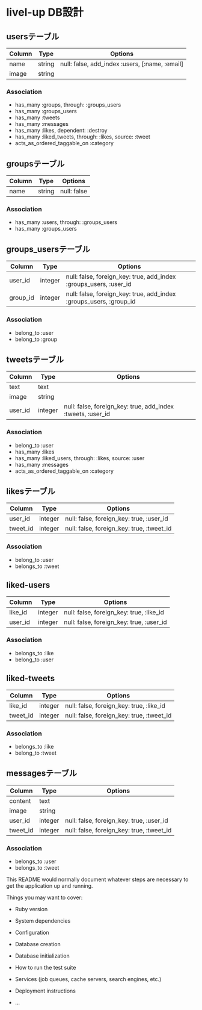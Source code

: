 # livel-up DB設計
## usersテーブル
|Column|Type|Options|
|------|----|-------|
|name|string|null: false, add_index :users, [:name, :email]|
|image|string||
### Association
- has_many :groups, through: :groups_users
- has_many :groups_users
- has_many :tweets
- has_many :messages
- has_many :likes, dependent: :destroy
- has_many :liked_tweets, through: :likes, source: :tweet
- acts_as_ordered_taggable_on :category
##  groupsテーブル
|Column|Type|Options|
|------|----|-------|
|name|string|null: false|
### Association
- has_many :users, through: :groups_users
- has_many :groups_users

## groups_usersテーブル
|Column|Type|Options|
|------|----|-------|
|user_id|integer|null: false, foreign_key: true, add_index :groups_users, :user_id|
|group_id|integer|null: false, foreign_key: true, add_index :groups_users, :group_id|
### Association
- belong_to :user
- belong_to :group

## tweetsテーブル
|Column|Type|Options|
|------|----|-------|
|text|text||
|image|string||
|user_id|integer|null: false, foreign_key: true, add_index :tweets, :user_id|
### Association
- belong_to :user
- has_many :likes
- has_many :liked_users, through: :likes, source: :user
- has_many :messages 
- acts_as_ordered_taggable_on :category

## likesテーブル
|Column|Type|Options|
|------|----|-------|
|user_id|integer|null: false, foreign_key: true, :user_id|
|tweet_id|integer|null: false, foreign_key: true, :tweet_id|
### Association
- belong_to :user
- belongs_to :tweet

## liked-users
|Column|Type|Options|
|------|----|-------|
|like_id|integer|null: false, foreign_key: true, :like_id|
|user_id|integer|null: false, foreign_key: true, :user_id|
### Association
- belongs_to :like
- belong_to :user

## liked-tweets
|Column|Type|Options|
|------|----|-------|
|like_id|integer|null: false, foreign_key: true, :like_id|
|tweet_id|integer|null: false, foreign_key: true, :tweet_id|
### Association
- belongs_to :like
- belong_to :tweet

## messagesテーブル
|Column|Type|Options|
|------|----|-------|
|content|text||
|image|string||
|user_id|integer|null: false, foreign_key: true, :user_id|
|tweet_id|integer|null: false, foreign_key: true, :tweet_id|
### Association
- belongs_to :user
- belongs_to :tweet

This README would normally document whatever steps are necessary to get the
application up and running.

Things you may want to cover:

* Ruby version

* System dependencies

* Configuration

* Database creation

* Database initialization

* How to run the test suite

* Services (job queues, cache servers, search engines, etc.)

* Deployment instructions

* ...
